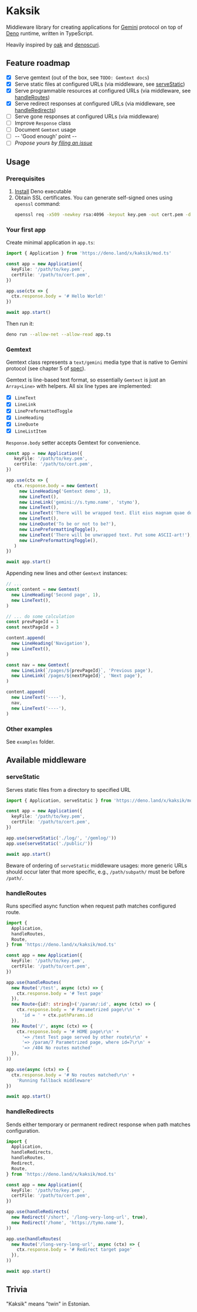 # Kaksik
Middleware library for creating applications for [Gemini](https://gemini.circumlunar.space) protocol
on top of [Deno](https://deno.land) runtime, written in TypeScript.

Heavily inspired by [oak](https://github.com/oakserver/oak) and [denoscuri](https://github.com/caranatar/denoscuri).

## Feature roadmap
- [x] Serve gemtext (out of the box, see `TODO: Gemtext docs`)
- [x] Serve static files at configured URLs (via middleware, see [serveStatic](#servestatic))
- [x] Serve programmable resources at configured URLs (via middleware, see [handleRoutes](#handleroutes))
- [x] Serve redirect responses at configured URLs (via middleware, see [handleRedirects](#handleredirects))
- [ ] Serve gone responses at configured URLs (via middleware)
- [ ] Improve `Response` class
- [ ] Document `Gemtext` usage
- [ ] -- 'Good enough' point --
- [ ] *Propose yours by [filing an issue](https://github.com/sergetymo/kaksik/issues/new)*

## Usage
### Prerequisites
1. [Install](https://deno.land/#installation) Deno executable
2. Obtain SSL certificates. You can generate self-signed ones using `openssl` command:
    ```bash
    openssl req -x509 -newkey rsa:4096 -keyout key.pem -out cert.pem -days 365 -nodes
    ```

### Your first app
Create minimal application in `app.ts`:
```typescript
import { Application } from 'https://deno.land/x/kaksik/mod.ts'

const app = new Application({
  keyFile: '/path/to/key.pem',
  certFile: '/path/to/cert.pem',
})

app.use(ctx => {
  ctx.response.body = '# Hello World!'
})

await app.start()
```

Then run it:
```bash
deno run --allow-net --allow-read app.ts
```

### Gemtext
Gemtext class represents a `text/gemini` media type that is native to Gemini protocol
(see chapter 5 of [spec](https://gemini.circumlunar.space/docs/specification.html)).

Gemtext is line-based text format, so essentially `Gemtext` is just an `Array<Line>` with helpers.
All six line types are implemented:
- [x] `LineText`
- [x] `LineLink`
- [x] `LinePreformattedToggle`
- [x] `LineHeading`
- [x] `LineQuote`
- [x] `LineListItem`

`Response.body` setter accepts Gemtext for convenience.

```typescript
const app = new Application({
   keyFile: '/path/to/key.pem',
   certFile: '/path/to/cert.pem',
})

app.use(ctx => {
   ctx.response.body = new Gemtext(
     new LineHeading('Gemtext demo', 1),
     new LineText(),
     new LineLink('gemini://s.tymo.name', 'stymo'),
     new LineText(),
     new LineText('There will be wrapped text. Elit eius magnam quae dolor ipsa eveniet aut? Facilis natus eum reiciendis reprehenderit odio. Sed et consectetur fuga quod illum ex minus. Iste quia dolor minus saepe in! Recusandae eligendi iusto blanditiis nostrum ipsum! Consequuntur tempora eaque dolore reiciendis sit. At exercitationem repudiandae doloremque quasi non. Nesciunt veritatis aliquid magnam unde pariatur'),
     new LineText(),
     new LineQuote('To be or not to be?'),
     new LinePreformattingToggle(),
     new LineText('There will be unwrapped text. Put some ASCII-art!'),
     new LinePreformattingToggle(),
   )
})

await app.start()
```

Appending new lines and other `Gemtext` instances:
```typescript
// ...
const content = new Gemtext(
  new LineHeading('Second page', 1),
  new LineText(),
)

// ... do some calculation
const prevPageId = 1
const nextPageId = 3

content.append(
  new LineHeading('Navigation'),
  new LineText(),
)

const nav = new Gemtext(
  new LineLink(`/pages/${prevPageId}`, 'Previous page'),
  new LineLink(`/pages/${nextPageId}`, 'Next page'),
)

content.append(
  new LineText('----'),
  nav,
  new LineText('----'),
)
```

### Other examples
See `examples` folder.


## Available middleware
### serveStatic
Serves static files from a directory to specified URL
```typescript
import { Application, serveStatic } from 'https://deno.land/x/kaksik/mod.ts'

const app = new Application({
  keyFile: '/path/to/key.pem',
  certFile: '/path/to/cert.pem',
})

app.use(serveStatic('./log/', '/gemlog/'))
app.use(serveStatic('./public/'))

await app.start()
```
Beware of ordering of `serveStatic` middleware usages: more generic URLs should occur
later that more specific, e.g., `/path/subpath/` must be before `/path/`.


### handleRoutes
Runs specified async function when request path matches configured route.

```typescript
import {
  Application,
  handleRoutes,
  Route,
} from 'https://deno.land/x/kaksik/mod.ts'

const app = new Application({
  keyFile: '/path/to/key.pem',
  certFile: '/path/to/cert.pem',
})

app.use(handleRoutes(
  new Route('/test', async (ctx) => {
    ctx.response.body = '# Test page'
  }),
  new Route<{id?: string}>('/param/:id', async (ctx) => {
    ctx.response.body = '# Parametrized page\r\n' +
      'id = ' + ctx.pathParams.id
  }),
  new Route('/', async (ctx) => {
    ctx.response.body = '# HOME page\r\n' +
      '=> /test Test page served by other route\r\n' +
      '=> /param/7 Parametrized page, where id=7\r\n' +
      '=> /404 No routes matched'
  }),
))

app.use(async (ctx) => {
  ctx.response.body = '# No routes matched\r\n' +
    'Running fallback middleware'
})

await app.start()
```

### handleRedirects
Sends either temporary or permanent redirect response when path matches configuration.
```typescript
import {
  Application,
  handleRedirects,
  handleRoutes,
  Redirect,
  Route,
} from 'https://deno.land/x/kaksik/mod.ts'

const app = new Application({
  keyFile: '/path/to/key.pem',
  certFile: '/path/to/cert.pem',
})

app.use(handleRedirects(
  new Redirect('/short', '/long-very-long-url', true),
  new Redirect('/home', 'https://tymo.name'),
))

app.use(handleRoutes(
  new Route('/long-very-long-url', async (ctx) => {
    ctx.response.body = '# Redirect target page'
  }),
))

await app.start()
```

## Trivia
"Kaksik" means "twin" in Estonian.
